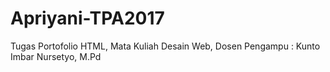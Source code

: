 # Apriyani-TPA2017
Tugas Portofolio HTML, Mata Kuliah Desain Web, Dosen Pengampu : Kunto Imbar Nursetyo, M.Pd
